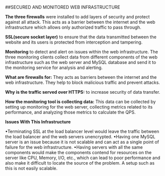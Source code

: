 ##SECURED AND MONITORED WEB INFRASTRUCTURE

**The three firewalls** were installed to add layers of security and protect against all attack. This acts as a barrier between the internet and the web infrastructure which allows only authorized traffic to pass through.

**SSL(secure socket layer)** to ensure that the data transmitted between the website and its users is protected from  interception and tampering.

**Monitoring** to detect and alert on issues within the web infrastructure. The three monitoring clients collect data from different components of the web infrastructure such as the web server and MySQL database and send it to the monitoring service for analysis and alerting.

**What are firewalls for:** They acts as barriers between the internet and the web infrastructure. They help to block malicious traffic and prevent attacks.

**Why is the traffic served over HTTPS:**  to increase security of data transfer. 

**How the monitoring tool is collecting data:** This data can be collected by setting up monitoring for the web server, collecting metrics related to its performance, and analyzing those metrics to calculate the QPS.

**Issues With This Infrastructure**

•Terminating SSL at the load balancer level would leave the traffic between the load balancer and the web servers unencrypted.
•Having one MySQL server is an issue because it is not scalable and can act as a single point of failure for the web infrastructure.
•Having servers with all the same components would make the components contend for resources on the server like CPU, Memory, I/O, etc., which can lead to poor performance and also make it difficult to locate the source of the problem. A setup such as this is not easily scalable.
